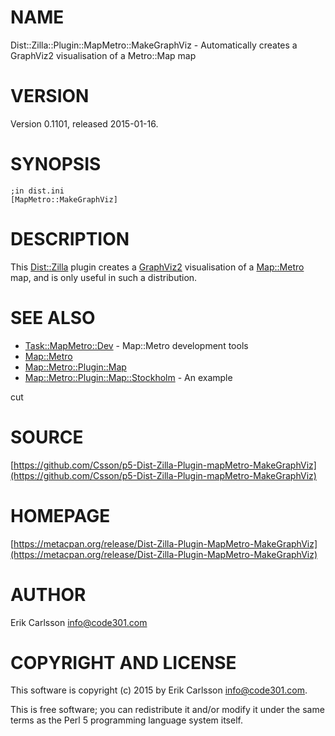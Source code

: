 # NAME

Dist::Zilla::Plugin::MapMetro::MakeGraphViz - Automatically creates a GraphViz2 visualisation of a Metro::Map map

# VERSION

Version 0.1101, released 2015-01-16.

# SYNOPSIS

    ;in dist.ini
    [MapMetro::MakeGraphViz]

# DESCRIPTION

This [Dist::Zilla](https://metacpan.org/pod/Dist::Zilla) plugin creates a [GraphViz2](https://metacpan.org/pod/GraphViz2) visualisation of a [Map::Metro](https://metacpan.org/pod/Map::Metro) map, and is only useful in such a distribution.

# SEE ALSO

- [Task::MapMetro::Dev](https://metacpan.org/pod/Task::MapMetro::Dev) - Map::Metro development tools
- [Map::Metro](https://metacpan.org/pod/Map::Metro)
- [Map::Metro::Plugin::Map](https://metacpan.org/pod/Map::Metro::Plugin::Map)
- [Map::Metro::Plugin::Map::Stockholm](https://metacpan.org/pod/Map::Metro::Plugin::Map::Stockholm) - An example

cut

# SOURCE

[https://github.com/Csson/p5-Dist-Zilla-Plugin-mapMetro-MakeGraphViz](https://github.com/Csson/p5-Dist-Zilla-Plugin-mapMetro-MakeGraphViz)

# HOMEPAGE

[https://metacpan.org/release/Dist-Zilla-Plugin-MapMetro-MakeGraphViz](https://metacpan.org/release/Dist-Zilla-Plugin-MapMetro-MakeGraphViz)

# AUTHOR

Erik Carlsson <info@code301.com>

# COPYRIGHT AND LICENSE

This software is copyright (c) 2015 by Erik Carlsson <info@code301.com>.

This is free software; you can redistribute it and/or modify it under
the same terms as the Perl 5 programming language system itself.
